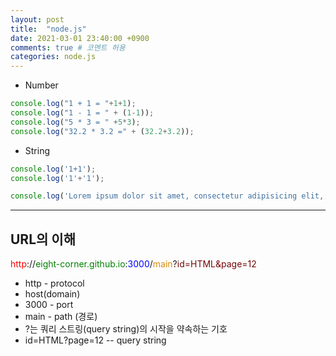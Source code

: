 ```yaml
---
layout: post
title:  "node.js"
date: 2021-03-01 23:40:00 +0900
comments: true # 코멘트 허용
categories: node.js 
---
```




- Number

```javascript
console.log("1 + 1 = "+1+1);
console.log("1 - 1 = " + (1-1));
console.log("5 * 3 = " +5*3);
console.log("32.2 * 3.2 =" + (32.2+3.2));
```



- String 

```javascript
console.log('1+1');
console.log('1'+'1');

console.log('Lorem ipsum dolor sit amet, consectetur adipisicing elit, sed do eiusmod tempor incididunt ut labore et dolore magna aliqua. Ut enim ad minim veniam, quis nostrud exercitation ullamco laboris nisi ut aliquip ex ea commodo consequat. Duis aute irure dolor in reprehenderit in voluptate velit esse cillum dolore eu fugiat nulla pariatur. Excepteur sint occaecat cupidatat non proident, sunt in culpa qui officia deserunt mollit anim id est laborum.'.length);
```





---



## URL의 이해

<span style="color:red">http</span>://<span style="color: green">eight-corner.github.io</span>:<span style="color: blue;">3000</span>/<span style="color: #D78D0B">main</span>?<span style="color: #730606">id=HTML&page=12</span>

- http - protocol
- host(domain)
- 3000 - port
- main - path (경로)
- ?는 쿼리 스트링(query string)의 시작을 약속하는 기호
- id=HTML?page=12  -- query string 









